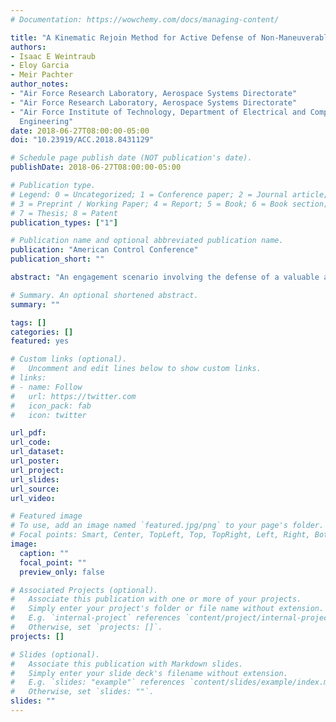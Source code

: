 ```yaml
---
# Documentation: https://wowchemy.com/docs/managing-content/

title: "A Kinematic Rejoin Method for Active Defense of Non-Maneuverable Aircraft"
authors: 
- Isaac E Weintraub
- Eloy Garcia
- Meir Pachter
author_notes:
- "Air Force Research Laboratory, Aerospace Systems Directorate"
- "Air Force Research Laboratory, Aerospace Systems Directorate"
- "Air Force Institute of Technology, Department of Electrical and Computer
  Engineering"
date: 2018-06-27T08:00:00-05:00
doi: "10.23919/ACC.2018.8431129"

# Schedule page publish date (NOT publication's date).
publishDate: 2018-06-27T08:00:00-05:00

# Publication type.
# Legend: 0 = Uncategorized; 1 = Conference paper; 2 = Journal article;
# 3 = Preprint / Working Paper; 4 = Report; 5 = Book; 6 = Book section;
# 7 = Thesis; 8 = Patent
publication_types: ["1"]

# Publication name and optional abbreviated publication name.
publication: "American Control Conference"
publication_short: ""

abstract: "An engagement scenario involving the defense of a valuable and non-maneuverable aircraft is investigated in this paper. An Attacker missile pursuing a Target aircraft and a Defender missile which aims at intercepting the Attacker in order to protect the Target aircraft are considered. A zero-sum differential game is formulated where the objective of the Attacker is to minimize the terminal distance with respect to the Target aircraft and the objective of the Defender is to maximize the terminal Attacker-Target separation at the time of intercepting the Attacker. The saddle point state-feedback strategies for the Attacker and the Defender are obtained; these strategies are compared to other heuristic approaches. It is shown that better performance is obtained by implementation of the saddle point strategies derived in this paper."

# Summary. An optional shortened abstract.
summary: ""

tags: []
categories: []
featured: yes

# Custom links (optional).
#   Uncomment and edit lines below to show custom links.
# links:
# - name: Follow
#   url: https://twitter.com
#   icon_pack: fab
#   icon: twitter

url_pdf:
url_code:
url_dataset:
url_poster:
url_project:
url_slides:
url_source:
url_video:

# Featured image
# To use, add an image named `featured.jpg/png` to your page's folder. 
# Focal points: Smart, Center, TopLeft, Top, TopRight, Left, Right, BottomLeft, Bottom, BottomRight.
image:
  caption: ""
  focal_point: ""
  preview_only: false

# Associated Projects (optional).
#   Associate this publication with one or more of your projects.
#   Simply enter your project's folder or file name without extension.
#   E.g. `internal-project` references `content/project/internal-project/index.md`.
#   Otherwise, set `projects: []`.
projects: []

# Slides (optional).
#   Associate this publication with Markdown slides.
#   Simply enter your slide deck's filename without extension.
#   E.g. `slides: "example"` references `content/slides/example/index.md`.
#   Otherwise, set `slides: ""`.
slides: ""
---
```

